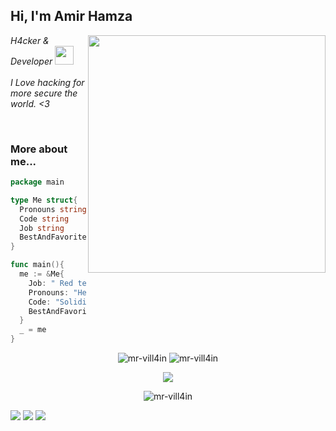 <h2> Hi, I'm Amir Hamza</h2>
<img align='right' src="https://github-readme-stats-sigma-five.vercel.app/api?username=mr-vill4in&show_icons=true&theme=radical" width="380">
<p><em>  H4cker & Developer  <img src="https://media.giphy.com/media/WUlplcMpOCEmTGBtBW/giphy.gif" width="30"><br><br>
   I Love hacking for more secure the world. <3
  </em></p>

<br>


### More about me...
```go
package main

type Me struct{
  Pronouns string
  Code string
  Job string
  BestAndFavoriteSkill string
}

func main(){
  me := &Me{
    Job: " Red team that aims for a purple team.",
    Pronouns: "He/Him",
    Code: "Solidity, Go and Python and Everythings",
    BestAndFavoriteSkill: "Smart contract Security, Web Hacking :D"
  }
  _ = me
}
```

   
   <p align="center">
<img src="https://komarev.com/ghpvc/?username=mr-vill4in&label=Views&color=lightgrey&style=flat-square" alt="mr-vill4in" /> 
 <img src="https://github-profile-trophy.vercel.app/?username=mr-vill4in&theme=flat" alt="mr-vill4in" />
</p>

<p align="center">

<a href="https://github.com/anuraghazra/github-readme-stats">
  <img align="center" src="https://github-readme-stats.vercel.app/api/top-langs/?username=mr-vill4in&layout=compact&langs_count=8&theme=omni&hide_border=true" />
</a>
</p>
<p align="center">
<img align="center" src="https://github-readme-streak-stats.herokuapp.com/?user=mr-vill4in&theme=omni&hide_border=true" alt="mr-vill4in" />
</p>


[![](https://img.shields.io/twitter/follow/mr_vill4in?color=gray&logo=twitter&label=%40mr-vill4in&style=flat)](https://twitter.com/mr-vill4in)
[![](https://img.shields.io/github/followers/mr-vill4in?color=gray&label=%40mr-vill4in&logo=GitHub)](https://github.com/mr-vill4in)
[![](https://img.shields.io/github/stars/mr-vill4in?color=gray&logo=GitHub)](https://github.com/mr-vill4in)



